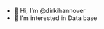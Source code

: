 - 👋 Hi, I’m @dirkihannover
- 👀 I’m interested in Data base 
<!---
dirkihannover/dirkihannover is a ✨ special ✨ repository because its `README.md` (this file) appears on your GitHub profile.
You can click the Preview link to take a look at your changes.
--->
